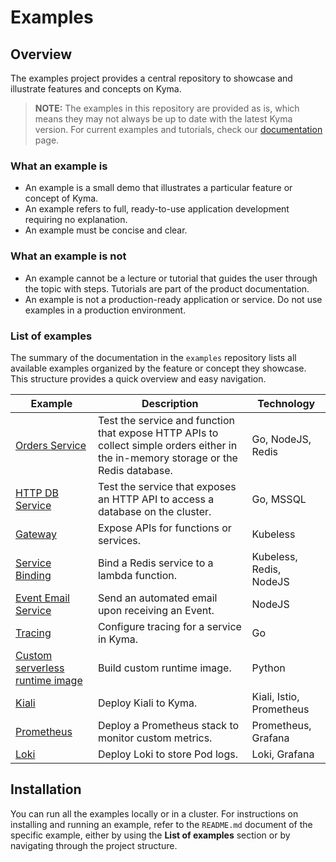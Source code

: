 # Examples

## Overview

The examples project provides a central repository to showcase and illustrate features and concepts on Kyma.

> **NOTE:** The examples in this repository are provided as is, which means they may not always be up to date with the latest Kyma version. For current examples and tutorials, check our [documentation](https://kyma-project.io) page.

### What an example is

- An example is a small demo that illustrates a particular feature or concept of Kyma.
- An example refers to full, ready-to-use application development requiring no explanation.
- An example must be concise and clear.

### What an example is not

- An example cannot be a lecture or tutorial that guides the user through the topic with steps. Tutorials are part of the product documentation.
- An example is not a production-ready application or service. Do not use examples in a production environment.

### List of examples

The summary of the documentation in the `examples` repository lists all available examples organized by the feature or concept they showcase. This structure provides a quick overview and easy navigation.

| Example | Description | Technology |
|---|---|---|
| [Orders Service](orders-service/README.md) | Test the service and function that expose HTTP APIs to collect simple orders either in the in-memory storage or the Redis database. | Go, NodeJS, Redis |
| [HTTP DB Service](http-db-service/README.md) | Test the service that exposes an HTTP API to access a database on the cluster. | Go, MSSQL |
| [Gateway](gateway/README.md) | Expose APIs for functions or services.  | Kubeless |
| [Service Binding](service-binding/lambda/README.md) | Bind a Redis service to a lambda function. | Kubeless, Redis, NodeJS |
| [Event Email Service](event-email-service/README.md) | Send an automated email upon receiving an Event.  | NodeJS |
| [Tracing](tracing/README.md) | Configure tracing for a service in Kyma. | Go |
| [Custom serverless runtime image](custom-serverless-runtime-image/README.md) | Build custom runtime image. | Python |
| [Kiali](kiali/README.md) | Deploy Kiali to Kyma. | Kiali, Istio, Prometheus |
| [Prometheus](prometheus/README.md) | Deploy a Prometheus stack to monitor custom metrics. | Prometheus, Grafana |
| [Loki](loki/README.md) | Deploy Loki to store Pod logs. | Loki, Grafana |

## Installation

You can run all the examples locally or in a cluster. For instructions on installing and running an example, refer to the `README.md` document of the specific example, either by using the **List of examples** section or by navigating through the project structure.
